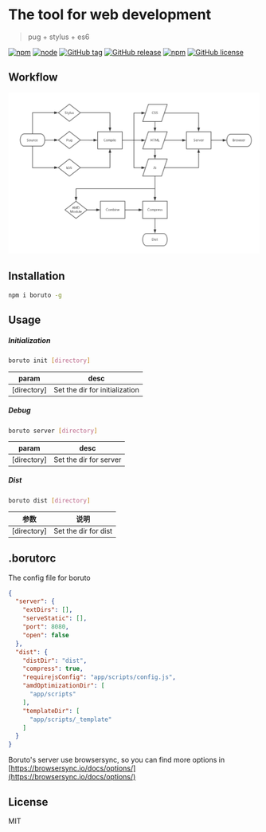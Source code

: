 # The tool for web development

> pug + stylus + es6

[![npm](https://img.shields.io/npm/v/boruto.svg)](https://www.npmjs.com/package/boruto)
[![node](https://img.shields.io/node/v/boruto.svg)](https://github.com/cntanglijun/boruto)
[![GitHub tag](https://img.shields.io/github/tag/cntanglijun/boruto.svg)](https://github.com/cntanglijun/boruto/tags)
[![GitHub release](https://img.shields.io/github/release/cntanglijun/boruto.svg)](https://github.com/cntanglijun/boruto/releases)
[![npm](https://img.shields.io/npm/dm/boruto.svg)](https://www.npmjs.com/package/boruto)
[![GitHub license](https://img.shields.io/badge/license-MIT-blue.svg)](https://raw.githubusercontent.com/cntanglijun/boruto-cli/master/LICENSE)

## Workflow

![Workflow](./workflow.png)

## Installation

``` bash
npm i boruto -g
```

## Usage

##### Initialization

``` bash
boruto init [directory]
```

| param | desc |
|:---:|:---:|
| [directory] | Set the dir for initialization |


##### Debug

```bash
boruto server [directory]
```

| param | desc |
|:---:|:---:|
| [directory]| Set the dir for server |

##### Dist

```bash
boruto dist [directory]
```

| 参数 | 说明 |
|:---:|:---:|
| [directory] | Set the dir for dist |

## .borutorc

The config file for boruto

```json
{
  "server": {
    "extDirs": [],
    "serveStatic": [],
    "port": 8080,
    "open": false
  },
  "dist": {
    "distDir": "dist",
    "compress": true,
    "requirejsConfig": "app/scripts/config.js",
    "amdOptimizationDir": [
      "app/scripts"
    ],
    "templateDir": [
      "app/scripts/_template"
    ]
  }
}
```

Boruto's server use browsersync, so you can find more options in [https://browsersync.io/docs/options/](https://browsersync.io/docs/options/)

## License

MIT
